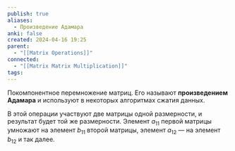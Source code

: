 ```yaml
---
publish: true
aliases:
  - Произведение Адамара
anki: false
created: 2024-04-16 19:25
parent:
  - "[[Matrix Operations]]"
connected:
  - "[[Matrix Matrix Multiplication]]"
tags: 
---
```



Покомпонентное перемножение матриц. Его называют **произведением Адамара** и используют в некоторых алгоритмах сжатия данных.

В этой операции участвуют две матрицы одной размерности, и результат будет той же размерности. Элемент $a_{11}​$ первой матрицы умножают на элемент $b_{11}$​ второй матрицы, элемент $a_{12}$​ — на элемент $b_{12}$​ и так далее.